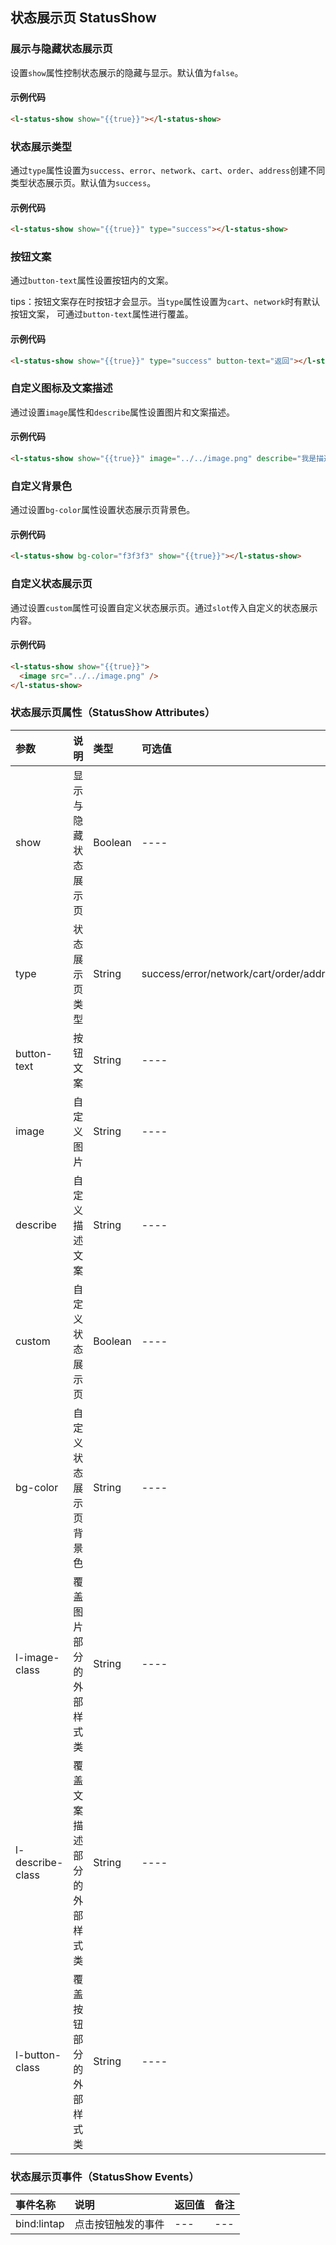 ## 状态展示页 StatusShow

### 展示与隐藏状态展示页

设置`show`属性控制状态展示的隐藏与显示。默认值为`false`。

#### 示例代码

```html
<l-status-show show="{{true}}"></l-status-show>
```

### 状态展示类型

通过`type`属性设置为`success`、`error`、`network`、`cart`、`order`、`address`创建不同类型状态展示页。默认值为`success`。

#### 示例代码

```html
<l-status-show show="{{true}}" type="success"></l-status-show>
```

### 按钮文案

通过`button-text`属性设置按钮内的文案。

tips：按钮文案存在时按钮才会显示。当`type`属性设置为`cart`、`network`时有默认按钮文案， 可通过`button-text`属性进行覆盖。

#### 示例代码

```html
<l-status-show show="{{true}}" type="success" button-text="返回"></l-status-show>
```

### 自定义图标及文案描述

通过设置`image`属性和`describe`属性设置图片和文案描述。

#### 示例代码

```html
<l-status-show show="{{true}}" image="../../image.png" describe="我是描述文案"></l-status-show>
```

### 自定义背景色

通过设置`bg-color`属性设置状态展示页背景色。

#### 示例代码

```html
<l-status-show bg-color="f3f3f3" show="{{true}}"></l-status-show>
```

### 自定义状态展示页

通过设置`custom`属性可设置自定义状态展示页。通过`slot`传入自定义的状态展示内容。

#### 示例代码

```html
<l-status-show show="{{true}}">
  <image src="../../image.png" />
</l-status-show>
```

### 状态展示页属性（StatusShow Attributes）

| 参数   | 说明 | 类型 | 可选值 | 默认值 |  
|:----|:----|:----|:----|:----|
| show | 显示与隐藏状态展示页 | Boolean | ---- | fasle |
| type | 状态展示页类型 | String | success/error/network/cart/order/address | success |
| button-text | 按钮文案 | String | ---- | --- |
| image | 自定义图片 | String | ---- | --- |
| describe | 自定义描述文案 | String | ---- | --- |
| custom | 自定义状态展示页 | Boolean | ---- | false |
| bg-color | 自定义状态展示页背景色 | String | ---- | #fff |
| l-image-class | 覆盖图片部分的外部样式类 | String | ---- | --- |
| l-describe-class | 覆盖文案描述部分的外部样式类 | String | ---- | --- |
| l-button-class | 覆盖按钮部分的外部样式类 | String | ---- | --- |

### 状态展示页事件（StatusShow Events）
 
| 事件名称   | 说明   | 返回值   | 备注   | 
|:----|:----|:----|:----|
| bind:lintap | 点击按钮触发的事件 | --- | --- |
